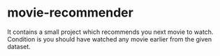 # movie-recommender
It contains a small project which recommends you next movie to watch.
Condition is you should have watched any movie earlier from the given dataset.

